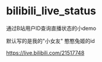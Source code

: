 # bilibili_live_status
通过B站用户ID查询直播状态的小demo

默认写的是我的"小女友" 憨憨兔姬的id

https://live.bilibili.com/21517748
